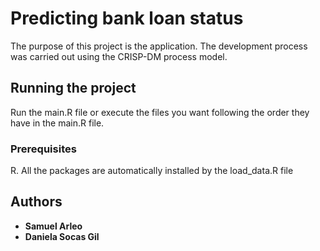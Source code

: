 # Predicting bank loan status

The purpose of this project is the application. The development process was carried out using the CRISP-DM process model.

## Running the project

Run the main.R file or execute the files you want following the order they have in the main.R file.

### Prerequisites

R. All the packages are automatically installed by the load_data.R file

## Authors

* **Samuel Arleo**
* **Daniela Socas Gil**

